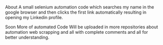 About
A small selenium automation code which searches my name in the google browser and then clicks the first link automatically resulting in opening my Linkedin profile.

Soon More of automated Code Will be uploaded in more repositories about automation web scrapping and all with complete comments and all for better understanding.
